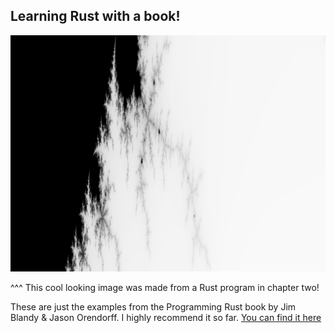 ##  Learning Rust with a book!
![Mandel Example from Chapter 2](https://github.com/bryantheastronaut/programming_rust_examples/blob/master/mandel.png)

^^^ This cool looking image was made from a Rust program in chapter two!

These are just the examples from the Programming Rust book by Jim Blandy & Jason Orendorff. I highly recommend it so far. [You can find it here](https://www.amazon.com/Programming-Rust-Fast-Systems-Development/dp/1491927283/ref=sr_1_1?ie=UTF8&qid=1514780728&sr=8-1&keywords=programming+rust)
